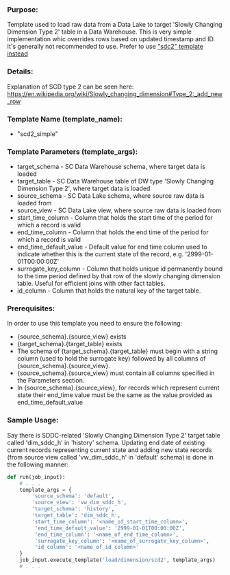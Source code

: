 ### Purpose:

Template used to load raw data from a Data Lake to target 'Slowly Changing Dimension Type 2' table in a Data Warehouse.
This is very simple implementation whic overrides rows based on updated timestamp and ID. It's generally not recommended to use.
Prefer to use ["sdc2" template instead](https://github.com/vmware/versatile-data-kit/wiki/SQL-Data-Processing-templates-examples#versioned-strategy--slowly-changing-dimension-type-2)

### Details:

Explanation of SCD type 2 can be seen here: <https://en.wikipedia.org/wiki/Slowly_changing_dimension#Type_2:_add_new_row>

### Template Name (template_name):

- "scd2_simple"

### Template Parameters (template_args):

- target_schema   - SC Data Warehouse schema, where target data is loaded
- target_table    - SC Data Warehouse table of DW type 'Slowly Changing Dimension Type 2', where target data is loaded
- source_schema   - SC Data Lake schema, where source raw data is loaded from
- source_view     - SC Data Lake view, where source raw data is loaded from
- start_time_column      - Column that holds the start time of the period for which a record is valid
- end_time_column        - Column that holds the end time of the period for which a record is valid
- end_time_default_value - Default value for end time column used to indicate whether this is the current state of the record, e.g. '2999-01-01T00:00:00Z'
- surrogate_key_column   - Column that holds unique id permanently bound to the time period defined by that row of the slowly changing dimension table. Useful for efficient joins with other fact tables.
- id_column              - Column that holds the natural key of the target table.

### Prerequisites:

In order to use this template you need to ensure the following:
- {source_schema}.{source_view} exists
- {target_schema}.{target_table} exists
- The schema of {target_schema}.{target_table} must begin with a string column (used to hold the surrogate key) followed by all columns of {source_schema}.{source_view}.
- {source_schema}.{source_view} must contain all columns specified in the Parameters section.
- In {source_schema}.{source_view}, for records which represent current state their end_time value must be the same as the value provided as end_time_default_value

### Sample Usage:

Say there is SDDC-related 'Slowly Changing Dimension Type 2' target table called 'dim_sddc_h' in 'history' schema.
Updating end date of existing current records representing current state and adding new state records (from source view called 'vw_dim_sddc_h' in 'default' schema) is done in the following manner:

```python
def run(job_input):
    # . . .
    template_args = {
        'source_schema': 'default',
        'source_view': 'vw_dim_sddc_h',
        'target_schema': 'history',
        'target_table': 'dim_sddc_h',
        'start_time_column': '<name_of_start_time_column>',
         'end_time_default_value': '2999-01-01T00:00:00Z',
         'end_time_column': '<name_of_end_time_column>',
         'surrogate_key_column': '<name_of_surrogate_key_column>',
         'id_column': '<name_of_id_column>'
    }
    job_input.execute_template('load/dimension/scd2', template_args)
    # . . .
```
